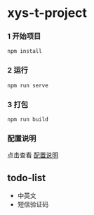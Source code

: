 # xys-t-project

### 1 开始项目
```
npm install
```

### 2 运行
```
npm run serve
```

### 3 打包
```
npm run build
```

### 配置说明
点击查看 [配置说明](https://cli.vuejs.org/config/)

##  todo-list
- 中英文
- 短信验证码